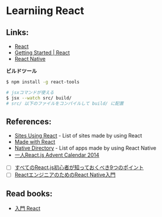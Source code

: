 # Learniing React

## Links:
- [React](https://facebook.github.io/react/)
- [Getting Started | React](https://facebook.github.io/react/docs/getting-started.html)
- [React Native](https://facebook.github.io/react-native/)

__ビルドツール__

```sh
$ npm install -g react-tools

# jsxコマンドが使える
$ jsx --watch src/ build/
# src/ 以下のファイルをコンパイルして build/ に配置
```

## References:
- [Sites Using React](https://github.com/facebook/react/wiki/Sites-Using-React) - List of sites made by using React
- [Made with React](http://madewithreact.com/)
- [Native Directory](https://native.directory/) - List of apps made by using React Native
- [一人React.js Advent Calendar 2014](http://qiita.com/advent-calendar/2014/reactjs)
- [ ] [すべてのReact.js初心者が知っておくべき9つのポイント](http://qiita.com/ossan-engineer/items/3622e57ceb70c7f12295)
- [ ] [ReactエンジニアのためのReact Native入門](https://speakerdeck.com/januswel/react-enziniafalsetamefalse-react-native-ru-men)

## Read books:
- [入門 React](https://github.com/stage-clear/Learning-javascript/tree/master/Books/978-4-87311-719-5/README.md)
